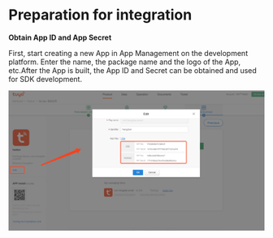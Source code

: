 # Preparation for integration

**Obtain App ID and App Secret**

First, start creating a new App in App Management on the development platform. Enter the name, the package name and the logo of the App, etc.After the App is built, the App ID and Secret can be obtained and used for SDK development.

![pastedGraphic.png](./images/android_key_secret.jpeg)



